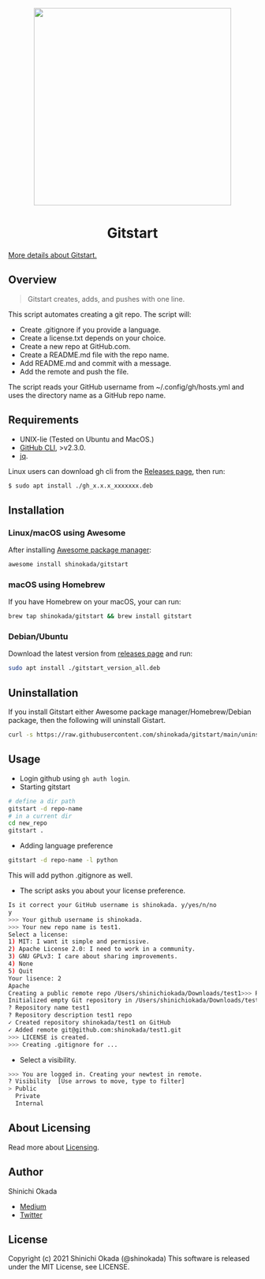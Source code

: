 <p align="center">
<img width="400" src="https://raw.githubusercontent.com/shinokada/gitstart/main/images/gitstart.png" />
</p>
<h1  align="center">Gitstart</h1>

[More details about Gitstart.](https://towardsdatascience.com/automate-creating-a-new-github-repository-with-gitstart-1ae961b99866)

## Overview

> Gitstart creates, adds, and pushes with one line.

This script automates creating a git repo. The script will:

- Create .gitignore if you provide a language.
- Create a license.txt depends on your choice.
- Create a new repo at GitHub.com.
- Create a README.md file with the repo name.
- Add README.md and commit with a message.
- Add the remote and push the file.

The script reads your GitHub username from ~/.config/gh/hosts.yml and uses the directory name as a GitHub repo name.

## Requirements

- UNIX-lie (Tested on Ubuntu and MacOS.)
- [GitHub CLI](https://cli.github.com/manual/), >v2.3.0.
- [jq](https://stedolan.github.io/jq/).

Linux users can download gh cli from the [Releases page](https://github.com/cli/cli/releases), then run:

```sh
$ sudo apt install ./gh_x.x.x_xxxxxxx.deb
```

## Installation

### Linux/macOS using Awesome

After installing [Awesome package manager](https://github.com/shinokada/awesome):

```sh
awesome install shinokada/gitstart
```

### macOS using Homebrew

If you have Homebrew on your macOS, your can run:

```sh
brew tap shinokada/gitstart && brew install gitstart
```

### Debian/Ubuntu

Download the latest version from [releases page](https://github.com/shinokada/gitstart/releases) and run:

```sh
sudo apt install ./gitstart_version_all.deb
```




## Uninstallation

If you install Gitstart either Awesome package manager/Homebrew/Debian package, then the following will uninstall Gistart.

```sh
curl -s https://raw.githubusercontent.com/shinokada/gitstart/main/uninstall.sh > tmp1 && bash tmp1 && rm tmp1
```

## Usage

- Login github using `gh auth login`.
- Starting gitstart

```sh
# define a dir path
gitstart -d repo-name
# in a current dir
cd new_repo
gitstart .
```

- Adding language preference

```sh
gitstart -d repo-name -l python
```

This will add python .gitignore as well.

- The script asks you about your license preference.
  
```sh
Is it correct your GitHub username is shinokada. y/yes/n/no
y
>>> Your github username is shinokada.
>>> Your new repo name is test1.
Select a license:
1) MIT: I want it simple and permissive.
2) Apache License 2.0: I need to work in a community.
3) GNU GPLv3: I care about sharing improvements.
4) None
5) Quit
Your lisence: 2
Apache
Creating a public remote repo /Users/shinichiokada/Downloads/test1>>> Running git init.
Initialized empty Git repository in /Users/shinichiokada/Downloads/test1/.git/
? Repository name test1
? Repository description test1 repo
✓ Created repository shinokada/test1 on GitHub
✓ Added remote git@github.com:shinokada/test1.git
>>> LICENSE is created.
>>> Creating .gitignore for ...
```

- Select a visibility.

```sh
>>> You are logged in. Creating your newtest in remote.
? Visibility  [Use arrows to move, type to filter]
> Public
  Private
  Internal
```

## About Licensing

Read more about [Licensing](https://docs.github.com/en/free-pro-team@latest/rest/reference/licenses).

## Author

Shinichi Okada

- [Medium](https://shinichiokada.medium.com/)
- [Twitter](https://twitter.com/shinokada)

## License

Copyright (c) 2021 Shinichi Okada (@shinokada)
This software is released under the MIT License, see LICENSE.
